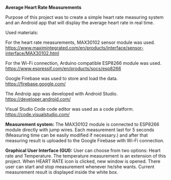 **Average Heart Rate Measurements**

Purpose of this project was to create a simple heart rate measuring system and an Android app that will display the average heart rate in real time.

Used materials:

For the heart rate measurements, MAX30102 sensor module was used. 
https://www.maximintegrated.com/en/products/interface/sensor-interface/MAX30102.html

For the Wi-Fi connection, Arduino compatible ESP8266 module was used.
https://www.espressif.com/en/products/socs/esp8266

Google Firebase was used to store and load the data. 
https://firebase.google.com/

The Androip app was developed with Android Studio. 
https://developer.android.com/

Visual Studio Code code editor was used as a code platform. 
https://code.visualstudio.com/

**Measurement system:** The MAX30102 module is connected to ESP8266 module directly with jump wires. Each measurement last for 5 seconds (Measuring time can be easily modified if necessary.) and after that measuring result is uploaded to the Google Firebase with Wi-Fi connection. 

**Graphical User Interface (GUI):** User can choose from two options: Heart rate and Temperature. The temperature measurement is an extension of this project. When HEART RATE icon is clicked, new window is opened. There user can start and stop measurement whenever he/she wants. Current measurement result is displayed inside the white box.


